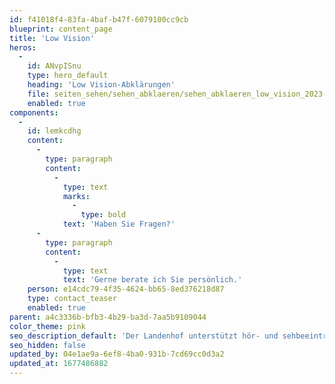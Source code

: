 ```yaml
---
id: f41018f4-83fa-4baf-b47f-6079100cc9cb
blueprint: content_page
title: 'Low Vision'
heros:
  -
    id: ANvpISnu
    type: hero_default
    heading: 'Low Vision-Abklärungen'
    file: seiten_sehen/sehen_abklaeren/sehen_abklaeren_low_vision_2023-02.jpg
    enabled: true
components:
  -
    id: lemkcdhg
    content:
      -
        type: paragraph
        content:
          -
            type: text
            marks:
              -
                type: bold
            text: 'Haben Sie Fragen?'
      -
        type: paragraph
        content:
          -
            type: text
            text: 'Gerne berate ich Sie persönlich.'
    person: e14cdc79-4f35-4624-bb65-8ed376218d87
    type: contact_teaser
    enabled: true
parent: a4c3336b-bfb3-4b29-ba3d-7aa5b9109044
color_theme: pink
seo_description_default: 'Der Landenhof unterstützt hör- und sehbeeinträchtigte Kinder & Jugendliche in ihrem selbstbestimmten Leben durch Förderung ihrer Fähigkeiten & Entwicklung'
seo_hidden: false
updated_by: 04e1ae9a-6ef8-4ba0-931b-7cd69cc0d3a2
updated_at: 1677486882
---
```


